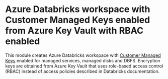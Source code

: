 # Azure Databricks workspace with Customer Managed Keys enabled from Azure Key Vault with RBAC enabled

This module creates Azure Databricks workspace with [Customer Managed
Keys](https://learn.microsoft.com/en-us/azure/databricks/security/keys/customer-managed-keys)
enabled for managed services, managed disks and DBFS.  Encryption keys are obtained from
Azure Key Vault that uses role-based access control (RBAC) instead of access policies
described in Databricks documentation.
